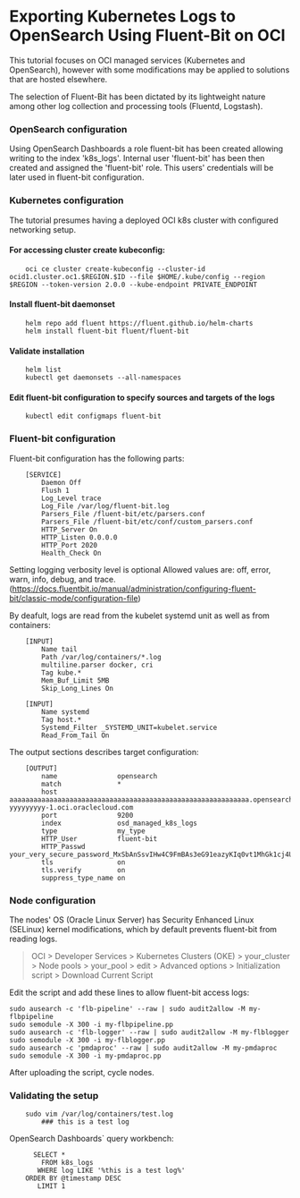 # Exporting Kubernetes Logs to OpenSearch Using Fluent-Bit on OCI

This tutorial focuses on OCI managed services (Kubernetes and OpenSearch),
however with some modifications may be applied to solutions that are hosted elsewhere.

The selection of Fluent-Bit has been dictated by its
lightweight nature among other log collection and processing tools (Fluentd, Logstash).

### OpenSearch configuration
Using OpenSearch Dashboards a role fluent-bit has been created allowing writing to the index 'k8s_logs'.
Internal user 'fluent-bit' has been then created and assigned the 'fluent-bit' role.
This users' credentials will be later used in fluent-bit configuration.

### Kubernetes configuration
The tutorial presumes having a deployed OCI k8s cluster with configured networking setup.

#### For accessing cluster create kubeconfig:
        oci ce cluster create-kubeconfig --cluster-id ocid1.cluster.oc1.$REGION.$ID --file $HOME/.kube/config --region $REGION --token-version 2.0.0 --kube-endpoint PRIVATE_ENDPOINT

#### Install fluent-bit daemonset
        helm repo add fluent https://fluent.github.io/helm-charts
        helm install fluent-bit fluent/fluent-bit

#### Validate installation
        helm list
        kubectl get daemonsets --all-namespaces

#### Edit fluent-bit configuration to specify sources and targets of the logs
        kubectl edit configmaps fluent-bit

### Fluent-bit configuration
Fluent-bit configuration has the following parts:

        [SERVICE]
            Daemon Off
            Flush 1
            Log_Level trace
            Log_File /var/log/fluent-bit.log
            Parsers_File /fluent-bit/etc/parsers.conf
            Parsers_File /fluent-bit/etc/conf/custom_parsers.conf
            HTTP_Server On
            HTTP_Listen 0.0.0.0
            HTTP_Port 2020
            Health_Check On

Setting logging verbosity level is optional
Allowed values are: off, error, warn, info, debug, and trace.
(https://docs.fluentbit.io/manual/administration/configuring-fluent-bit/classic-mode/configuration-file)

By deafult, logs are read from the kubelet systemd unit as well as from containers:

        [INPUT]
            Name tail
            Path /var/log/containers/*.log
            multiline.parser docker, cri
            Tag kube.*
            Mem_Buf_Limit 5MB
            Skip_Long_Lines On

        [INPUT]
            Name systemd
            Tag host.*
            Systemd_Filter _SYSTEMD_UNIT=kubelet.service
            Read_From_Tail On

The output sections describes target configuration:

        [OUTPUT]
            name               opensearch
            match              *
            host               aaaaaaaaaaaaaaaaaaaaaaaaaaaaaaaaaaaaaaaaaaaaaaaaaaaaaaaaaaaa.opensearch.xx-yyyyyyyyy-1.oci.oraclecloud.com
            port               9200
            index              osd_managed_k8s_logs
            type               my_type
            HTTP_User          fluent-bit
            HTTP_Passwd        your_very_secure_password_MxSbAnSsvIHw4C9FmBAs3eG91eazyKIq0vt1MhGk1cj4UYJEHpSbAnSsvIHw4C9FmBAs3eG91eazKIq0
            tls                on
            tls.verify         on
            suppress_type_name on

### Node configuration
The nodes' OS (Oracle Linux Server) has Security Enhanced Linux (SELinux) kernel modifications, which
by default prevents fluent-bit from reading logs.

> OCI > Developer Services > Kubernetes Clusters (OKE) > your_cluster >
> Node pools > your_pool > edit > Advanced options > Initialization script > Download Current Script

Edit the script and add these lines to allow fluent-bit access logs:

    sudo ausearch -c 'flb-pipeline' --raw | sudo audit2allow -M my-flbpipeline
    sudo semodule -X 300 -i my-flbpipeline.pp
    sudo ausearch -c 'flb-logger' --raw | sudo audit2allow -M my-flblogger
    sudo semodule -X 300 -i my-flblogger.pp
    sudo ausearch -c 'pmdaproc' --raw | sudo audit2allow -M my-pmdaproc
    sudo semodule -X 300 -i my-pmdaproc.pp

After uploading the script, cycle nodes.

### Validating the setup
        sudo vim /var/log/containers/test.log
            ### this is a test log

OpenSearch Dashboards` query workbench:

          SELECT *
            FROM k8s_logs
           WHERE log LIKE '%this is a test log%'
        ORDER BY @timestamp DESC
           LIMIT 1
